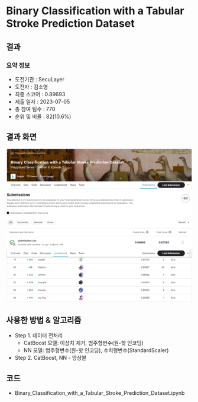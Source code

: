 # Binary Classification with a Tabular Stroke Prediction Dataset
## 결과
### 요약 정보
- 도전기관 : SecuLayer
- 도전자 : 김소영
- 최종 스코어 : 0.89693
- 제출 일자 : 2023-07-05
- 총 참여 팀수 : 770
- 순위 및 비율 : 82(10.6%)

## 결과 화면
![score](./img/score.PNG)
![rank](./img/rank.PNG)

## 사용한 방법 & 알고리즘
- Step 1. 데이터 전처리
  - CatBoost 모델: 이상치 제거, 범주형변수(원-핫 인코딩)
  - NN 모델: 범주형변수(원-핫 인코딩), 수치형변수(StandardScaler)
- Step 2. CatBoost, NN - 앙상블

## 코드
- Binary_Classification_with_a_Tabular_Stroke_Prediction_Dataset.ipynb
